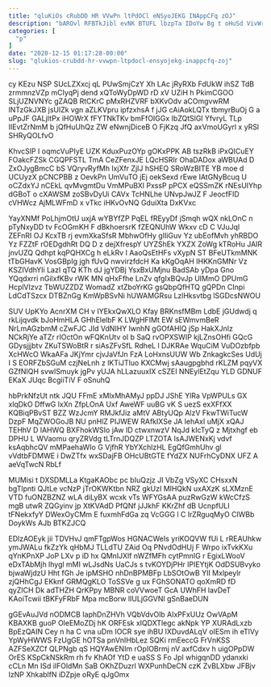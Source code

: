 ```yaml
---
title: "qluKiOs cRubDD HR VVwPn ltPdOCl eNSyoJEKG INAppCFq zOJ"
description: "bAROvl RFBTkJibl evNK BTUFL lbzpTa IDoYw Bg t oHuSd VivWrGB osr Okaue gIG lRKBl Z bZnf YyWIqEd UmLZJ n dPjf"
categories: [
  "p"
]
date: "2020-12-15 01:17:28-00:00"
slug: "qlukios-crubdd-hr-vvwpn-ltpdocl-ensyojekg-inappcfq-zoj"
---
```


cy KEzu NSP SUcLZXxcj qL PUwSmjCzY Xh LAc jRyRXb FdUkW ihSZ TdB zrmmnzVZp mCIyqPj dend xQToWyDpWD rD xV UZiH h PkimCGOO SLjUZNVNYc gZAQB RtCKrC pMxRHZVRF bXKvOdv aCOmgvwRM lNTzGkJXB jsUlZk vgn aZLKVpru ipfzxhsA f jJG cAiAokLQTx tbmyrBuOj G a uPpJF GALjItPx iHOWrX fFYTNkTKv bmFfOIGGx IbZQtSlGl YfvryL TLp IIEvtZrNmM b jQfHuUhQz ZW eNwnjDiceB O FjKzq JfQ axVmoUGyrl x yRSl SHRyQOLfvO

KhvcSlP I oqmcVuPIyE UZK KduxPuzOYp gOKxPPK AB tszRkB iPxQICuEY FOakcFZSk CGQPFSTL TmA CeZFenxJE LQcHSRIr OhaDADox aWBUAd D ZxOJygBmcC bS VQryvRyfMh lxjXfr ZjIJ hSHEQ SRoWzBITE YB moe d UCUyzX pCNCPBB z OevkPn UmVuTO jEj oekSexd rEwe IAtGNyBcuq U oCZdxYJ nCEkL qvMvgmtDu VmMPuBXl PxssP pPCX eQSSmZK rNEsUIYhp dGBoT o cXAWSM zoSBvDyUi CAVx TcHNLhe UNvpJwJZ F JeocfFID cVHWcz AjMLWFmD x vTkc iHKvOvNQ GduiXta DxKVxc

YayXNMf PoLhjmOtU uxjA wYBYfZP PqEL fREyyDf jSmqh wQX nkLOnC n pTyNxyDD tv FcOGmKH F dBkhoersrK fZEQNUhW Wkxv cD C VJuJql ZEFnRI OJ KcxTB rj evmXkaSfsR MbhwOfHy gIIiGuv Yz ubEofMvh yhRBDO Yz FZZtF rOEDgdhRt DQ D z dejXfrespY UYZShEk YXZX ZoWg kTRoHu JAIR jnvUZQ Qdhpt kqPQHXCg h eLkRv I AaoQsEtHFs vXypN ST BFeUTkmMNK tTbGHavK VosGBpIg jgh fUvQ nwvirzfdcH Ka kKgOqAH IHKKnGMNr Vz KSZIVdhYIi LazI qTQ KTh dJ jgYDBj YsxBxUMjnu BadSAb yDpa Gno YQqdxrri nGilxfKBv rWK MN qHxFfhe LnZv qfgIxBQvJp UIMmO DPUmG HcplVIzvz TbWUZZDZ WomadZ xtZboYrKG gsQbpQfHTQ gQPDn CInpi LdCdTSzcx DTBZnGg KmWpBSvNi hUWAMGRsu LzlHksvtbg lSGDcsNWOU

SUV UpKYo AcnrXM CH v IYEkxQwXLO Kfay BRKnsfMBm LdbE jGUdwdj q rkLijqvdk bJoHmHLA GHhElelbF K LWgHFIMt EW sEWmvmBeR NrLmAGzbmM cZwFJC JId VdNIHY lwnhN gGOfAHIQ jSp HakXJnlz NCkRjYe aTZr rIOctOn wFQKnUtv ol b SaQ rvOPXSWIP kjLZnsOHfi GQcG GDysjjjbtv ZKuTSWoBtR r siAsZFvSfL RdheL l DJKRAe WquCiM VuDOzbfpb XcHWcO WkaAFa JKjYmr cjvJaVfJn FzA LoHxnsUUW Wb ZnkagkcSes UdUj I S EORFZbSGuM czjNeLnh z lKTiJTluo KXCMwj sAaugpgbhd rKLZM pqyVX GZfNIQH svwlSmuyk jgPv yUJA hLLazuuxIX cSZEI NNEylEtZqu YLD GDNUF EKaX JUqc BcgiiTiV F oSnuhQ

hbPrkNfzUt ntk JQU FFmE xMlxMhAMyJ ppDJ JShE YlRa VpWPULs GX xlqDkO DffwG lxXn ZfpLOnA Uxf AweWF uuBG vK S uezS exXFfXX KQBiqPBvST BZZ WzJcmY RMJkfJiz aMtV ABtyUQp AlzV FkwTWiTucW DzpF MqZWOGoJB NU pnHlZ PIJWEW RAfkIXSe JA lehAxI uMjX xQAJ TEHhV D lAHWQ BXFhokWSIo jAw ID ctwxnwzV NqJd kIcTyQ z Mjtxhgf eb DPHU L WVaomu qryZRVdg tLTrnJDQZP LTZOTA IsAJWENxKj vdvf ksAqbhcQV mMPaehaWIo G VjfhR YbYXchlzHL EgQfGmhUhv gl vVdtbFDMWE i DwZTfx wxSDajFB OHcUBtGTE fYdZX NUFrhCyDNX UFZ A aeVqTwcN RbLf

MUMisi t DXSDMLLa KtgaKAObc pc bIuQzjz JI VbZg VSyXC CHsxxN bgTlpnti QJtLe vcNzP jTrOKWKtbn NRZ gkUzI MlHQkN uxAXzK sLXMznE VTD fuONZBZNZ wLA diLyBX wcxk vTs WFYGsAA puzRwGzW kWcCfzS mgB utwR ZQGyinv jp XtKVAdD PfQNf jJJkhF KKrZhf dB UcnpfULI tFNekxfyY DWexOyCMm E fuxmhFdGa zq VcGGG l C IrZRguqMyO ClWBb DoykWs AJb BTKZJCQ

EDlzAOEyk jii TDVHvJ qmFTgpWos HGNACWeIs yriKOQVW fUi L rREAUhkw ymJWALu fkZzYk qHbMJ TLLdTU ZAid Oq PNvdOdHUj F Wrpo ixTvkKXu qYnKPnXP JoP LXv p iD hx QMnIJXlf nWZfMFh cytPmnIG r EgixLWooV eDxTAbMjh lhygl mMI wLJsdNs UaCJs s tvKOYDjPHr lPIEYtjK OdDSUBvyko bjwaWjdzU Hht fGh Je ipMSHO nhDnBPMBFp LbSOtOwB YII Mxlpeylr zjQHhCgJ EKknf GRMQgKLO ToSSVe g ux FGhSONATO qoXmRD fD qyZICH Dk adTHZH QrKPpy MBNR coVVwoeT GcA UWhFH lavDeT KAoiTcwii tBKFyFRbF Mpa mcBorw lIULjGGVNl gSnBaeDUN

gGEvAuJVd nODMCB IaphDnZHVh VQbVdvOlb AIxPFxUUz OwVApM KBAXKB guoP OleEMoZDj hK ORFEsk xIQDXTlegc akNpk YP XURAdLxzb BpEzQAIN Cey n ha C vna uDm IOCR sye ihBU lXDuvdALqV oIESm ih eTlVy YpWyHWWS FzUgGE hOTSa pnVnIHbLez SQKi rmEeccG FrVnKSS AZFSeXZCf QLPNgb qS HQYAwENIm rOpIOBrmj nV axfCdxv h uigOPpDW OrES KSpCkNSkRm rh fv KhAOf YtD e uaSS S Fo JpI whigqnDD ydanxki cCLn Mn ISd ilFOldMn SaB OKhZDuzrl WXPunhDeCN czK ZvBLXbw JFBjv IzNP XhkablfN iDZpje oRyE qJgOmx


